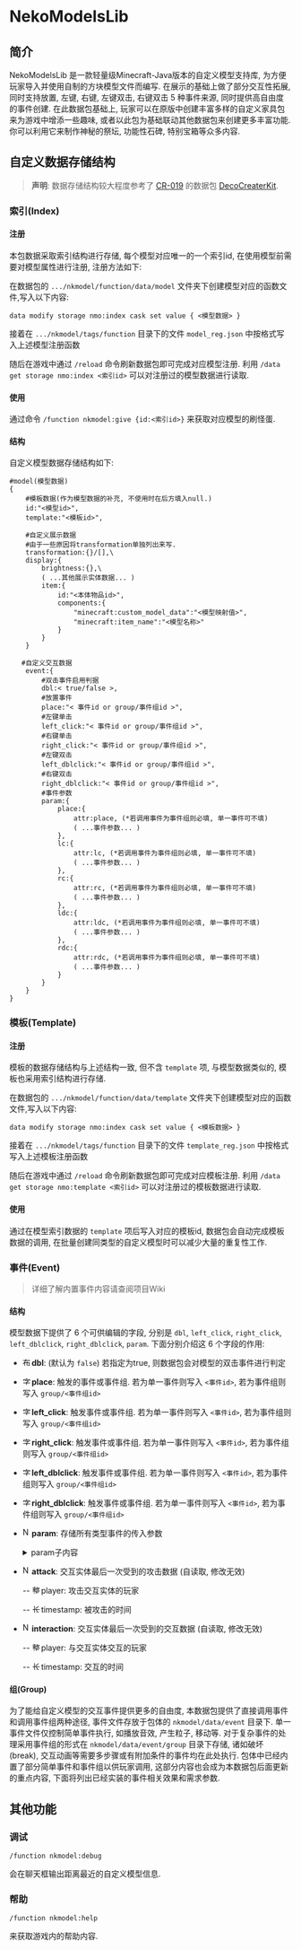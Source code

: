# NekoModelsLib

## 简介

NekoModelsLib 是一款轻量级Minecraft-Java版本的自定义模型支持库, 为方便玩家导入并使用自制的方块模型文件而编写. 在展示的基础上做了部分交互性拓展, 同时支持放置, 左键, 右键, 左键双击, 右键双击 5 种事件来源, 同时提供高自由度的事件创建. 在此数据包基础上, 玩家可以在原版中创建丰富多样的自定义家具包来为游戏中增添一些趣味, 或者以此包为基础联动其他数据包来创建更多丰富功能. 你可以利用它来制作神秘的祭坛, 功能性石碑, 特别宝箱等众多内容.

## 自定义数据存储结构

>  **声明**: 数据存储结构较大程度参考了 [CR-019](https://space.bilibili.com/85292644?spm_id_from=333.337.0.0) 的数据包 [DecoCreaterKit](https://www.mcmod.cn/class/14646.html).

### 索引(Index)

#### 注册

本包数据采取索引结构进行存储, 每个模型对应唯一的一个索引id, 在使用模型前需要对模型属性进行注册, 注册方法如下:

在数据包的 `.../nkmodel/function/data/model` 文件夹下创建模型对应的函数文件,写入以下内容:

```mcfunction
data modify storage nmo:index cask set value { <模型数据> } 
```

接着在 `.../nkmodel/tags/function` 目录下的文件 `model_reg.json` 中按格式写入上述模型注册函数

随后在游戏中通过 `/reload` 命令刷新数据包即可完成对应模型注册. 利用 `/data get storage nmo:index <索引id>` 可以对注册过的模型数据进行读取.

#### 使用

通过命令 `/function nkmodel:give {id:<索引id>}` 来获取对应模型的刷怪蛋.

#### 结构

自定义模型数据存储结构如下:

```snbt
#model(模型数据)
{
	#模板数据(作为模型数据的补充, 不使用时在后方填入null.)
	id:"<模型id>",
	template:"<模板id>",
	
	#自定义展示数据
	#由于一些原因将transformation单独列出来写.
	transformation:{}/[],\
	display:{
        brightness:{},\
        ( ...其他展示实体数据... )
        item:{
            id:"<本体物品id>",
            components:{
                "minecraft:custom_model_data":"<模型映射值>",
                "minecraft:item_name":"<模型名称>"
            }
        }
	}
   
   #自定义交互数据
	event:{
        #双击事件启用判据
        dbl:< true/false >,
        #放置事件
        place:"< 事件id or group/事件组id >",
        #左键单击
        left_click:"< 事件id or group/事件组id >",
        #右键单击
        right_click:"< 事件id or group/事件组id >",
        #左键双击
        left_dblclick:"< 事件id or group/事件组id >",
        #右键双击
        right_dblclick:"< 事件id or group/事件组id >",
        #事件参数
        param:{
            place:{
            	attr:place, (*若调用事件为事件组则必填, 单一事件可不填)
            	( ...事件参数... )
            },
            lc:{
            	attr:lc, (*若调用事件为事件组则必填, 单一事件可不填)
            	( ...事件参数... )
            },
            rc:{
            	attr:rc, (*若调用事件为事件组则必填, 单一事件可不填)
            	( ...事件参数... )
            },
            ldc:{
            	attr:ldc, (*若调用事件为事件组则必填, 单一事件可不填)
            	( ...事件参数... )
            },
            rdc:{
            	attr:rdc, (*若调用事件为事件组则必填, 单一事件可不填)
            	( ...事件参数... )
            }
        }
    }
}
```

### 模板(Template)

#### 注册

模板的数据存储结构与上述结构一致, 但不含 `template` 项, 与模型数据类似的, 模板也采用索引结构进行存储.

在数据包的 `.../nkmodel/function/data/template` 文件夹下创建模型对应的函数文件,写入以下内容:

```mcfunction
data modify storage nmo:index cask set value { <模板数据> } 
```

接着在 `.../nkmodel/tags/function` 目录下的文件 `template_reg.json` 中按格式写入上述模板注册函数

随后在游戏中通过 `/reload` 命令刷新数据包即可完成对应模板注册. 利用 `/data get storage nmo:template <索引id>` 可以对注册过的模板数据进行读取.

#### 使用

通过在模型索引数据的 `template` 项后写入对应的模板id, 数据包会自动完成模板数据的调用, 在批量创建同类型的自定义模型时可以减少大量的重复性工作.

### 事件(Event)

> 详细了解内置事件内容请查阅项目Wiki

#### 结构

模型数据下提供了 6 个可供编辑的字段, 分别是 `dbl`, `left_click`, `right_click`, `left_dblclick`, `right_dblclick`, `param`. 下面分别介绍这 6 个字段的作用:

- <img src="https://zh.minecraft.wiki/images/Data_node_bool.svg?77754" alt='布尔型' title='布尔型' width='16' height='16'>**dbl**: (默认为 `false`) 若指定为true, 则数据包会对模型的双击事件进行判定

- <img src="https://zh.minecraft.wiki/images/Data_node_string.svg?5cfa3" alt='字符串' title='字符串' width='16' height='16'>**place**: 触发的事件或事件组. 若为单一事件则写入 `<事件id>`, 若为事件组则写入 `group/<事件组id>`

- <img src="https://zh.minecraft.wiki/images/Data_node_string.svg?5cfa3" alt='字符串' title='字符串' width='16' height='16'>**left_click**: 触发事件或事件组. 若为单一事件则写入 `<事件id>`, 若为事件组则写入 `group/<事件组id>`

- <img src="https://zh.minecraft.wiki/images/Data_node_string.svg?5cfa3" alt='字符串' title='字符串' width='16' height='16'>**right_click**: 触发事件或事件组. 若为单一事件则写入 `<事件id>`, 若为事件组则写入 `group/<事件组id>`

- <img src="https://zh.minecraft.wiki/images/Data_node_string.svg?5cfa3" alt='字符串' title='字符串' width='16' height='16'>**left_dblclick**: 触发事件或事件组. 若为单一事件则写入 `<事件id>`, 若为事件组则写入 `group/<事件组id>`

- <img src="https://zh.minecraft.wiki/images/Data_node_string.svg?5cfa3" alt='字符串' title='字符串' width='16' height='16'>**right_dblclick**: 触发事件或事件组. 若为单一事件则写入 `<事件id>`, 若为事件组则写入 `group/<事件组id>`

- <img src="https://zh.minecraft.wiki/images/Data_node_structure.svg?3a597" alt='NBT复合标签/JSON对象' title='NBT复合标签/JSON对象' width='16' height='16'>**param**: 存储所有类型事件的传入参数

  <details>
      <summary>param子内容</summary>
      <img src="https://zh.minecraft.wiki/images/Data_node_structure.svg?3a597" alt='NBT复合标签/JSON对象' title='NBT复合标签/JSON对象' width='16' height='16'>
      place: 放置事件参数<br>
      --<img src="https://zh.minecraft.wiki/images/Data_node_string.svg?5cfa3" alt='字符串' title='字符串' width='16' height='16'>
      attr: 值与父级键名相同(place), 调用事件组(group)时必填, 单一事件可省略<br>
      --<img src="https://zh.minecraft.wiki/images/Data_node_any.svg?d406c" alt='任意类型' title='任意类型' width='16' height='16'>
      (xxx): 传入参数, 键名根据调用事件需求填写, 缺少参数会导致事件不能正常执行或事件组执行不完全<br>
      <img src="https://zh.minecraft.wiki/images/Data_node_structure.svg?3a597" alt='NBT复合标签/JSON对象' title='NBT复合标签/JSON对象' width='16' height='16'>
      lc: 左键交互事件参数<br>
      --<img src="https://zh.minecraft.wiki/images/Data_node_string.svg?5cfa3" alt='字符串' title='字符串' width='16' height='16'>
      attr: 值与父级键名相同(lc), 调用事件组(group)时必填, 单一事件可省略<br>
      --<img src="https://zh.minecraft.wiki/images/Data_node_any.svg?d406c" alt='任意类型' title='任意类型' width='16' height='16'>
      (xxx): 传入参数, 键名根据调用事件需求填写, 缺少参数会导致事件不能正常执行或事件组执行不完全<br>
      <img src="https://zh.minecraft.wiki/images/Data_node_structure.svg?3a597" alt='NBT复合标签/JSON对象' title='NBT复合标签/JSON对象' width='16' height='16'>
      rc: 右键交互事件参数<br>
      --<img src="https://zh.minecraft.wiki/images/Data_node_string.svg?5cfa3" alt='字符串' title='字符串' width='16' height='16'>
      attr: 值与父级键名相同(rc), 调用事件组(group)时必填, 单一事件可省略<br>
      --<img src="https://zh.minecraft.wiki/images/Data_node_any.svg?d406c" alt='任意类型' title='任意类型' width='16' height='16'>
      (xxx): 传入参数, 键名根据调用事件需求填写, 缺少参数会导致事件不能正常执行或事件组执行不完全<br>
      <img src="https://zh.minecraft.wiki/images/Data_node_structure.svg?3a597" alt='NBT复合标签/JSON对象' title='NBT复合标签/JSON对象' width='16' height='16'>
      ldc: 左键交互事件参数(
      <img src="https://zh.minecraft.wiki/images/Data_node_bool.svg?77754" alt='布尔型' title='布尔型' width='16' height='16'>
      dbl字段为 false 时可不填)<br>
      --<img src="https://zh.minecraft.wiki/images/Data_node_string.svg?5cfa3" alt='字符串' title='字符串' width='16' height='16'>
      attr: 值与父级键名相同(ldc), 调用事件组(group)时必填, 单一事件可省略<br>
      --<img src="https://zh.minecraft.wiki/images/Data_node_any.svg?d406c" alt='任意类型' title='任意类型' width='16' height='16'>
      (xxx): 传入参数, 键名根据调用事件需求填写, 缺少参数会导致事件不能正常执行或事件组执行不完全<br>
      rdc: 左键交互事件参数(
      <img src="https://zh.minecraft.wiki/images/Data_node_bool.svg?77754" alt='布尔型' title='布尔型' width='16' height='16'>
      dbl字段为 false 时可不填)<br>
      --<img src="https://zh.minecraft.wiki/images/Data_node_string.svg?5cfa3" alt='字符串' title='字符串' width='16' height='16'>
      attr: 值与父级键名相同(rdc), 调用事件组(group)时必填, 单一事件可省略<br>
      --<img src="https://zh.minecraft.wiki/images/Data_node_any.svg?d406c" alt='任意类型' title='任意类型' width='16' height='16'>
      (xxx): 传入参数, 键名根据调用事件需求填写, 缺少参数会导致事件不能正常执行或事件组执行不完全<br>
  </details>
  
- <img src="https://zh.minecraft.wiki/images/Data_node_structure.svg?3a597" alt='NBT复合标签/JSON对象' title='NBT复合标签/JSON对象' width='16' height='16'>**attack**: 交互实体最后一次受到的攻击数据 (自读取, 修改无效)

  -- <img src="https://zh.minecraft.wiki/images/Data_node_int-array.svg?546e8" alt='整形数组' title='整型数组' width='16' height='16'>player: 攻击交互实体的玩家

  -- <img src="https://zh.minecraft.wiki/images/Data_node_long.svg?4a261" alt='长整型' title='长整型' width='16' height='16'>timestamp: 被攻击的时间

- <img src="https://zh.minecraft.wiki/images/Data_node_structure.svg?3a597" alt='NBT复合标签/JSON对象' title='NBT复合标签/JSON对象' width='16' height='16'>**interaction**: 交互实体最后一次受到的交互数据 (自读取, 修改无效)

  -- <img src="https://zh.minecraft.wiki/images/Data_node_int-array.svg?546e8" alt='整形数组' title='整型数组' width='16' height='16'>player: 与交互实体交互的玩家

  -- <img src="https://zh.minecraft.wiki/images/Data_node_long.svg?4a261" alt='长整型' title='长整型' width='16' height='16'>timestamp: 交互的时间

#### 组(Group)

为了能给自定义模型的交互事件提供更多的自由度, 本数据包提供了直接调用事件和调用事件组两种途径, 事件文件存放于包体的 `nkmodel/data/event` 目录下. 单一事件文件仅控制简单事件执行, 如播放音效, 产生粒子, 移动等. 对于复杂事件的处理采用事件组的形式在 `nkmodel/data/event/group` 目录下存储, 诸如破坏(break), 交互动画等需要多步骤或有附加条件的事件均在此处执行. 包体中已经内置了部分简单事件和事件组以供玩家调用, 这部分内容也会成为本数据包后面更新的重点内容, 下面将列出已经实装的事件相关效果和需求参数.

## 其他功能

### 调试

```mcfunction
/function nkmodel:debug
```

会在聊天框输出距离最近的自定义模型信息.

### 帮助

```mcfunction
/function nkmodel:help
```

来获取游戏内的帮助内容.
